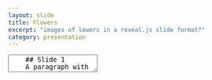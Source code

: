 ```yaml
---
layout: slide
title: Flowers
excerpt: "images of lowers in a reveal.js slide format?"
category: presentation
---
```

<section data-markdown>
  <textarea data-template>
    ## Slide 1
    A paragraph with some text and a [link](http://hakim.se).
    ---
    ## Rose
    <img data-src="https://live.staticflickr.com/65535/49705644698_b047084b4f_b.jpg">
    ---
    ## Purple
    <img data-src="https://live.staticflickr.com/3859/14422655820_79f3f610e2_b.jpg">
    ---
    ## Pink
    <img data-src="https://live.staticflickr.com/65535/50172192597_79773567d1_b.jpg">
  </textarea>
</section>
